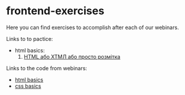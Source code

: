 # frontend-exercises
Here you can find exercises to accomplish after each of our webinars.

Links to to pactice:
* html basics:
    1) [HTML або ХТМЛ або просто розмітка](html-basics/practice-1.md)

Links to the code from webinars:
* [html basics](webinars-code/20-04-22__html-basics)
* [css basics](webinars-code/28-04-22__css-basics/)
